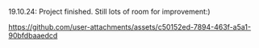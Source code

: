 19.10.24: Project finished. Still lots of room for improvement:)



https://github.com/user-attachments/assets/c50152ed-7894-463f-a5a1-90bfdbaaedcd

